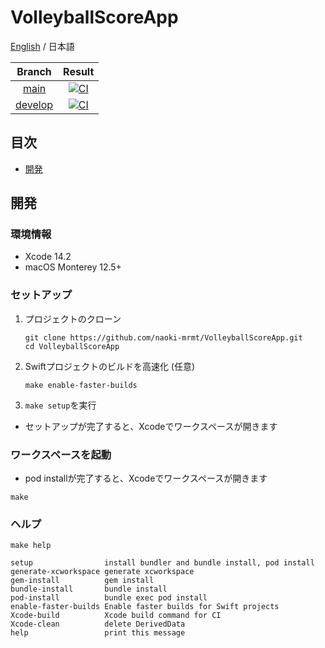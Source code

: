 # VolleyballScoreApp
[English](./README.md) / 日本語

|Branch|Result|
|:--:|:--:|
|[main](https://github.com/naoki-mrmt/VolleyballScoreApp/tree/main)|[![CI](https://github.com/naoki-mrmt/VolleyballScoreApp/actions/workflows/main.yml/badge.svg?branch=main)](https://github.com/naoki-mrmt/VolleyballScoreApp/actions/workflows/main.yml)|
|[develop](https://github.com/naoki-mrmt/VolleyballScoreApp)|[![CI](https://github.com/naoki-mrmt/VolleyballScoreApp/actions/workflows/main.yml/badge.svg?branch=develop)](https://github.com/naoki-mrmt/VolleyballScoreApp/actions/workflows/main.yml)|

## 目次
- [開発](#開発)

## 開発

### 環境情報
- Xcode 14.2
- macOS Monterey 12.5+

### セットアップ
1. プロジェクトのクローン
    ```shell
    git clone https://github.com/naoki-mrmt/VolleyballScoreApp.git
    cd VolleyballScoreApp
    ```
2. Swiftプロジェクトのビルドを高速化 (任意)
    ```shell
    make enable-faster-builds
    ```
3. ```make setup```を実行
  - セットアップが完了すると、Xcodeでワークスペースが開きます

### ワークスペースを起動
- pod installが完了すると、Xcodeでワークスペースが開きます
```shell
make
```

### ヘルプ
```shell
make help

setup                install bundler and bundle install, pod install
generate-xcworkspace generate xcworkspace
gem-install          gem install
bundle-install       bundle install
pod-install          bundle exec pod install
enable-faster-builds Enable faster builds for Swift projects
Xcode-build          Xcode build command for CI
Xcode-clean          delete DerivedData
help                 print this message
```
